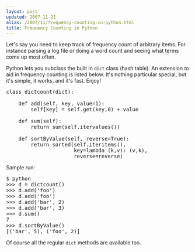 ```yaml
---
layout: post
updated: 2007-11-21
alias: /2007/11/frequency-counting-in-python.html
title: Frequency Counting in Python
---
```

<p>Let's say you need to keep track of frequency count of arbitrary items.   For instance parsing a log file or doing a word count and seeing what terms come up most often.</p>

<p> Python lets you subclass the built in <code>dict</code> class (hash table).   An extension to aid in frequency counting is listed below.   It's nothing particular special, but it's simple, it works, and it's fast.  Enjoy!
</p>

<pre>
class dictcount(dict):

    def add(self, key, value=1):
        self[key] = self.get(key,0) + value

    def sum(self):
        return sum(self.itervalues())

    def sortByValue(self, reverse=True):
        return sorted(self.iteritems(),
                      key=lambda (k,v): (v,k),
                      reverse=reverse)
</pre>

<p>Sample run: </p>

<pre>
$ python
&gt;&gt;&gt; d = dictcount()
&gt;&gt;&gt; d.add('foo')
&gt;&gt;&gt; d.add('foo')
&gt;&gt;&gt; d.add('bar', 2)
&gt;&gt;&gt; d.add('bar', 3)
&gt;&gt;&gt; d.sum()
7
&gt;&gt;&gt; d.sortByValue()
[('bar', 5), ('foo', 2)]
</pre>

<p> Of course all the regular <code>dict</code> methods are available too.</p>